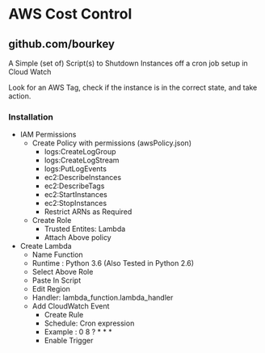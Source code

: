 # AWS Cost Control #

## github.com/bourkey ##

A Simple (set of) Script(s) to Shutdown Instances off a cron job setup in Cloud Watch

Look for an AWS Tag, check if the instance is in the correct state, and take action.

### Installation ###

* IAM Permissions
  * Create Policy with permissions (awsPolicy.json)
    * logs:CreateLogGroup
    * logs:CreateLogStream
    * logs:PutLogEvents
    * ec2:DescribeInstances
    * ec2:DescribeTags
    * ec2:StartInstances
    * ec2:StopInstances
    * Restrict ARNs as Required
  * Create Role
    * Trusted Entites: Lambda
    * Attach Above policy
* Create Lambda
  * Name Function
  * Runtime : Python 3.6 (Also Tested in Python 2.6)
  * Select Above Role
  * Paste In Script
  * Edit Region
  * Handler: lambda_function.lambda_handler
  * Add CloudWatch Event
    * Create Rule
    * Schedule: Cron expression
    * Example : 0 8 ? * * *
    * Enable Trigger

